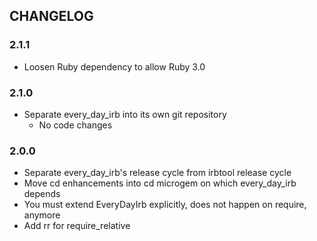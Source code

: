 ## CHANGELOG

### 2.1.1

- Loosen Ruby dependency to allow Ruby 3.0

### 2.1.0

- Separate every_day_irb into its own git repository
  - No code changes

### 2.0.0

- Separate every_day_irb's release cycle from irbtool release cycle
- Move cd enhancements into cd microgem on which every_day_irb depends
- You must extend EveryDayIrb explicitly, does not happen on require, anymore
- Add rr for require_relative

